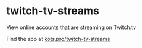 # twitch-tv-streams
View online accounts that are streaming on Twitch.tv

Find the app at [kots.pro/twitch-tv-streams](https://kots.pro/twitch-tv-streams)
